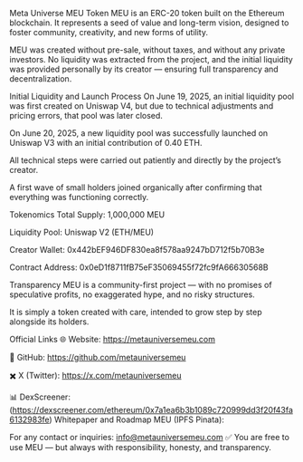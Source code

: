 Meta Universe MEU Token
MEU is an ERC-20 token built on the Ethereum blockchain.
It represents a seed of value and long-term vision, designed to foster community, creativity, and new forms of utility.

MEU was created without pre-sale, without taxes, and without any private investors.
No liquidity was extracted from the project, and the initial liquidity was provided personally by its creator — ensuring full transparency and decentralization.

Initial Liquidity and Launch Process
On June 19, 2025, an initial liquidity pool was first created on Uniswap V4, but due to technical adjustments and pricing errors, that pool was later closed.

On June 20, 2025, a new liquidity pool was successfully launched on Uniswap V3 with an initial contribution of 0.40 ETH.

All technical steps were carried out patiently and directly by the project’s creator.

A first wave of small holders joined organically after confirming that everything was functioning correctly.

Tokenomics
Total Supply: 1,000,000 MEU

Liquidity Pool: Uniswap V2 (ETH/MEU)

Creator Wallet: 0x442bEF946DF830ea8f578aa9247bD712f5b70B3e

Contract Address: 0x0eD1f8711fB75eF35069455f72fc9fA66630568B

Transparency
MEU is a community-first project — with no promises of speculative profits, no exaggerated hype, and no risky structures.

It is simply a token created with care, intended to grow step by step alongside its holders.

Official Links
🌐 Website: https://metauniversemeu.com

🐙 GitHub: https://github.com/metauniversemeu

✖️ X (Twitter): https://x.com/metauniversemeu

📊 DexScreener: (https://dexscreener.com/ethereum/0x7a1ea6b3b1089c720999dd3f20f43fa6132983fe)
Whitepaper and Roadmap MEU (IPFS Pinata): [
](https://crimson-additional-asp-564.mypinata.cloud/ipfs/bafybeib6w7ramdbj2ufr3gpddoeeesfus7vjkrwald4xxnc2o2pvchuxfu)

For any contact or inquiries: info@metauniversemeu.com
✅ You are free to use MEU — but always with responsibility, honesty, and transparency.
